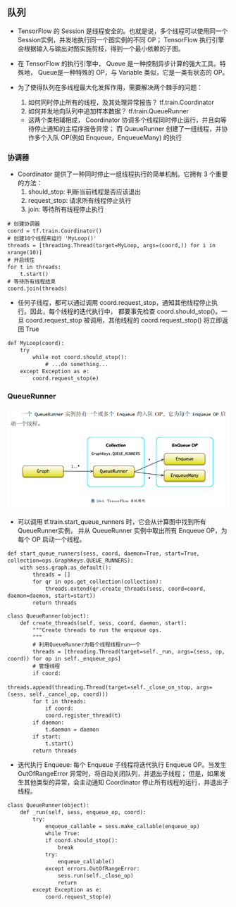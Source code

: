 ## 队列

* TensorFlow 的 Session 是线程安全的。也就是说，多个线程可以使用同一个 Session实例，并发地执行同一个图实例的不同 OP； 
TensorFlow 执行引擎会根据输入与输出对图实施剪枝，得到一个最小依赖的子图。
* 在 TensorFlow 的执行引擎中， Queue 是一种控制异步计算的强大工具。特殊地， Queue是一种特殊的 OP，与 Variable 类似，它是一类有状态的 OP。

* 为了使得队列在多线程最大化发挥作用，需要解决两个棘手的问题：
    1. 如何同时停止所有的线程，及其处理异常报告？  tf.train.Coordinator
    2. 如何并发地向队列中追加样本数据？  tf.train.QueueRunner
    * 这两个类相辅相成， Coordinator 协调多个线程同时停止运行，并且向等待停止通知的主程序报告异常；
    而 QueueRunner 创建了一组线程，并协作多个入队 OP(例如 Enqueue，EnqueueMany) 的执行


### 协调器

* Coordinator 提供了一种同时停止一组线程执行的简单机制。它拥有 3 个重要的方法：
    1. should_stop: 判断当前线程是否应该退出
    2. request_stop: 请求所有线程停止执行
    3. join: 等待所有线程停止执行
```
# 创建协调器
coord = tf.train.Coordinator()
# 创建10个线程来运行 'MyLoop()'
threads = [threading.Thread(target=MyLoop, args=(coord,)) for i in xrange(10)]
# 开启线性
for t in threads:
    t.start()
# 等待所有线程结束
coord.join(threads)
```
* 任何子线程，都可以通过调用 coord.request_stop，通知其他线程停止执行。因此，每个线程的迭代执行中，
都要事先检查 coord.should_stop()。一旦 coord.request_stop 被调用，其他线程的 coord.request_stop() 将立即返回 True
```
def MyLoop(coord):
    try
        while not coord.should_stop():
            # ...do something...
    except Exception as e:
        coord.request_stop(e)
```


### QueueRunner

![基本queuerunner](readme/tensorflow_queue_runner.png)
* 可以调用 tf.train.start_queue_runners 时，它会从计算图中找到所有 QueueRunner实例，
并从 QueueRunner 实例中取出所有 Enqueue OP，为每个 OP 启动一个线程。
```
def start_queue_runners(sess, coord, daemon=True, start=True, collection=ops.GraphKeys.QUEUE_RUNNERS):
    with sess.graph.as_default():
        threads = []
        for qr in ops.get_collection(collection):
            threads.extend(qr.create_threads(sess, coord=coord, daemon=daemon, start=start))
        return threads
```
```
class QueueRunner(object):
    def create_threads(self, sess, coord, daemon, start):
        """Create threads to run the enqueue ops.
        """
        # 利用QueueRunner为每个线程线程run一个
        threads = [threading.Thread(target=self._run, args=(sess, op, coord)) for op in self._enqueue_ops]
        # 管理线程
        if coord:
            threads.append(threading.Thread(target=self._close_on_stop, args=(sess, self._cancel_op, coord)))
        for t in threads:
            if coord:
            coord.register_thread(t)
        if daemon:
            t.daemon = daemon
        if start:
            t.start()
        return threads
```
* 迭代执行 Enqueue: 每个 Enqueue 子线程将迭代执行 Enqueue OP。当发生 OutOfRangeError 异常时，将自动关闭队列，并退出子线程；
但是，如果发生其他类型的异常，会主动通知 Coordinator 停止所有线程的运行，并退出子线程。
```
class QueueRunner(object):
    def _run(self, sess, enqueue_op, coord):
        try:
            enqueue_callable = sess.make_callable(enqueue_op)
            while True:
            if coord.should_stop():
                break
            try:
                enqueue_callable()
            except errors.OutOfRangeError:
                sess.run(self._close_op)
                return
        except Exception as e:
            coord.request_stop(e)
```




























